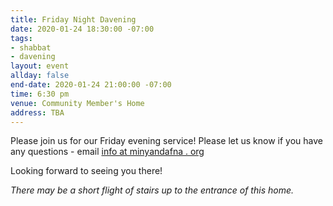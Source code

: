 ```yaml
---
title: Friday Night Davening
date: 2020-01-24 18:30:00 -07:00
tags:
- shabbat
- davening
layout: event
allday: false
end-date: 2020-01-24 21:00:00 -07:00
time: 6:30 pm
venue: Community Member's Home
address: TBA
---
```


Please join us for our Friday evening service!
Please let us know if you have any questions - email [info at minyandafna . org](mailto:info@minyandafna.org)

Looking forward to seeing you there! 

_There may be a short flight of stairs up to the entrance of this home._
